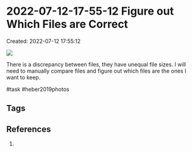 # 2022-07-12-17-55-12 Figure out Which Files are Correct
Created: 2022-07-12 17:55:12

![](Pasted%20image%2020220712175547.png)

There is a discrepancy between files, they have unequal file sizes. I will need to manually compare files and figure out which files are the ones I want to keep.

#task #heber2019photos 

## Tags

## References
1. 